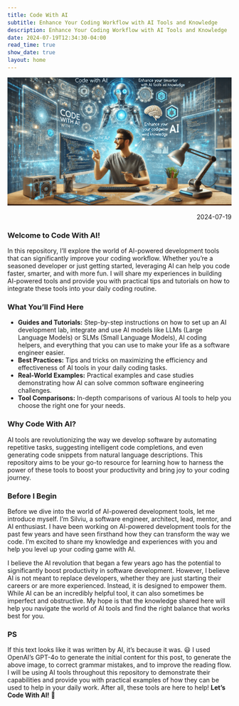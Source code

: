 ```yaml
---
title: Code With AI
subtitle: Enhance Your Coding Workflow with AI Tools and Knowledge
description: Enhance Your Coding Workflow with AI Tools and Knowledge
date: 2024-07-19T12:34:30-04:00
read_time: true
show_date: true
layout: home
---
```


![Code With AI Image](./assets/images/CodeWithAI/CodeWithAI.png)

<p style="text-align: right;">2024-07-19</p>

### Welcome to Code With AI! ###

In this repository, I’ll explore the world of AI-powered development tools that can significantly improve your coding workflow. Whether you’re a seasoned developer or just getting started, leveraging AI can help you code faster, smarter, and with more fun. I will share my experiences in building AI-powered tools and provide you with practical tips and tutorials on how to integrate these tools into your daily coding routine.

### What You’ll Find Here ###

- **Guides and Tutorials:** Step-by-step instructions on how to set up an AI development lab, integrate and use AI models like LLMs (Large Language Models) or SLMs (Small Language Models), AI coding helpers, and everything that you can use to make your life as a software engineer easier.
- **Best Practices:** Tips and tricks on maximizing the efficiency and effectiveness of AI tools in your daily coding tasks.
- **Real-World Examples:** Practical examples and case studies demonstrating how AI can solve common software engineering challenges.
- **Tool Comparisons:** In-depth comparisons of various AI tools to help you choose the right one for your needs.

### Why Code With AI? ###

AI tools are revolutionizing the way we develop software by automating repetitive tasks, suggesting intelligent code completions, and even generating code snippets from natural language descriptions. This repository aims to be your go-to resource for learning how to harness the power of these tools to boost your productivity and bring joy to your coding journey.

### Before I Begin ###

Before we dive into the world of AI-powered development tools, let me introduce myself. I’m Silviu, a software engineer, architect, lead, mentor, and AI enthusiast. I have been working on AI-powered development tools for the past few years and have seen firsthand how they can transform the way we code. I’m excited to share my knowledge and experiences with you and help you level up your coding game with AI.

I believe the AI revolution that began a few years ago has the potential to significantly boost productivity in software development. However, I believe AI is not meant to replace developers, whether they are just starting their careers or are more experienced. Instead, it is designed to empower them. While AI can be an incredibly helpful tool, it can also sometimes be imperfect and obstructive. My hope is that the knowledge shared here will help you navigate the world of AI tools and find the right balance that works best for you.

### PS ###
If this text looks like it was written by AI, it’s because it was. 😃 I used OpenAI’s GPT-4o to generate the initial content for this post, to generate the above image, to correct grammar mistakes, and to improve the reading flow. I will be using AI tools throughout this repository to demonstrate their capabilities and provide you with practical examples of how they can be used to help in your daily work. After all, these tools are here to help! **Let’s Code With AI!** 🚀
